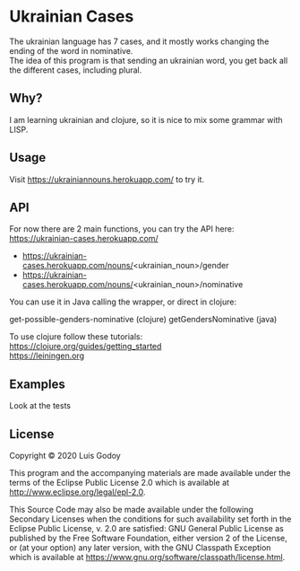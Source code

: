# Ukrainian Cases

The ukrainian language has 7 cases, and it mostly works changing the ending of the word
in nominative.  
The idea of this program is that sending an ukrainian word, you get back all the 
different cases, including plural.

## Why?

I am learning ukrainian and clojure, so it is nice to mix some grammar with LISP.

## Usage

Visit https://ukrainiannouns.herokuapp.com/ to try it.

## API
For now there are 2 main functions, you can try the API here:  
https://ukrainian-cases.herokuapp.com/  

* https://ukrainian-cases.herokuapp.com/nouns/<ukrainian_noun>/gender
* https://ukrainian-cases.herokuapp.com/nouns/<ukrainian_noun>/nominative  

You can use it in Java calling the wrapper, or direct in clojure:  

get-possible-genders-nominative (clojure)
getGendersNominative (java)

To use clojure follow these tutorials:  
https://clojure.org/guides/getting_started  
https://leiningen.org

## Examples

Look at the tests

## License

Copyright © 2020 Luis Godoy

This program and the accompanying materials are made available under the
terms of the Eclipse Public License 2.0 which is available at
http://www.eclipse.org/legal/epl-2.0.

This Source Code may also be made available under the following Secondary
Licenses when the conditions for such availability set forth in the Eclipse
Public License, v. 2.0 are satisfied: GNU General Public License as published by
the Free Software Foundation, either version 2 of the License, or (at your
option) any later version, with the GNU Classpath Exception which is available
at https://www.gnu.org/software/classpath/license.html.
